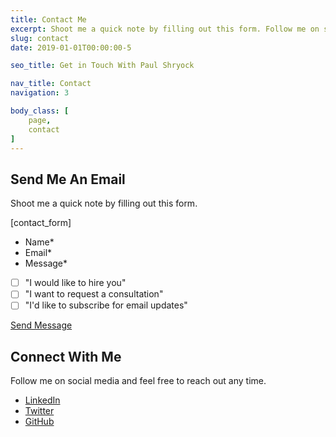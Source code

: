 ```yaml
---
title: Contact Me
excerpt: Shoot me a quick note by filling out this form. Follow me on social media and feel free to reach out any time.
slug: contact
date: 2019-01-01T00:00:00-5

seo_title: Get in Touch With Paul Shryock

nav_title: Contact
navigation: 3

body_class: [
	page,
	contact
]
---
```

## Send Me An Email

Shoot me a quick note by filling out this form.

[contact_form]

- Name*
- Email*
- Message*

- [ ] "I would like to hire you"
- [ ] "I want to request a consultation"
- [ ] "I'd like to subscribe for email updates"

[Send Message](#)

## Connect With Me

Follow me on social media and feel free to reach out any time.

- [LinkedIn](https://linkedin.com/in/paulshryock)
- [Twitter](https://twitter.com/paul_shryock)
- [GitHub](https://github.com/paulshryock)